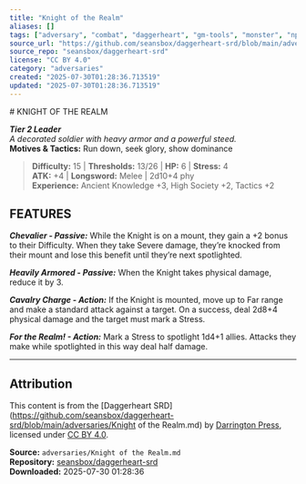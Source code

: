 ```yaml
---
title: "Knight of the Realm"
aliases: []
tags: ["adversary", "combat", "daggerheart", "gm-tools", "monster", "npc", "reference", "srd", "ttrpg"]
source_url: "https://github.com/seansbox/daggerheart-srd/blob/main/adversaries/Knight of the Realm.md"
source_repo: "seansbox/daggerheart-srd"
license: "CC BY 4.0"
category: "adversaries"
created: "2025-07-30T01:28:36.713519"
updated: "2025-07-30T01:28:36.713519"
---
```


﻿# KNIGHT OF THE REALM

***Tier 2 Leader***  
*A decorated soldier with heavy armor and a powerful steed.*  
**Motives & Tactics:** Run down, seek glory, show dominance

> **Difficulty:** 15 | **Thresholds:** 13/26 | **HP:** 6 | **Stress:** 4  
> **ATK:** +4 | **Longsword:** Melee | 2d10+4 phy  
> **Experience:** Ancient Knowledge +3, High Society +2, Tactics +2

## FEATURES

***Chevalier - Passive:*** While the Knight is on a mount, they gain a +2 bonus to their Difficulty. When they take Severe damage, they’re knocked from their mount and lose this benefit until they’re next spotlighted.

***Heavily Armored - Passive:*** When the Knight takes physical damage, reduce it by 3.

***Cavalry Charge - Action:*** If the Knight is mounted, move up to Far range and make a standard attack against a target. On a success, deal 2d8+4 physical damage and the target must mark a Stress.

***For the Realm! - Action:*** Mark a Stress to spotlight 1d4+1 allies. Attacks they make while spotlighted in this way deal half damage.

---

## Attribution

This content is from the [Daggerheart SRD](https://github.com/seansbox/daggerheart-srd/blob/main/adversaries/Knight of the Realm.md) by [Darrington Press](https://darringtonpress.com/), licensed under [CC BY 4.0](https://creativecommons.org/licenses/by/4.0/).

**Source:** `adversaries/Knight of the Realm.md`  
**Repository:** [seansbox/daggerheart-srd](https://github.com/seansbox/daggerheart-srd)  
**Downloaded:** 2025-07-30 01:28:36

